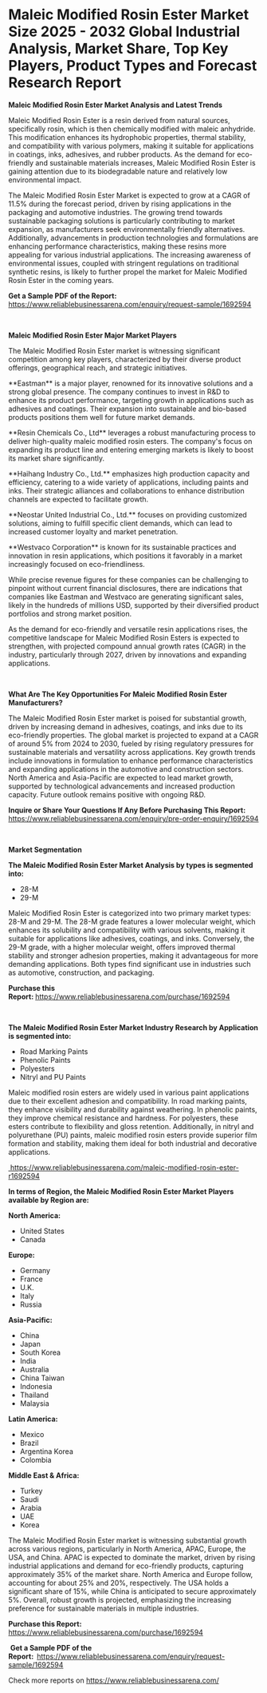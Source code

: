 <p><h1>Maleic Modified Rosin Ester Market Size 2025 - 2032 Global Industrial Analysis, Market Share, Top Key Players, Product Types and Forecast Research Report</h1></p><p><strong>Maleic Modified Rosin Ester Market Analysis and Latest Trends</strong></p>
<p><p>Maleic Modified Rosin Ester is a resin derived from natural sources, specifically rosin, which is then chemically modified with maleic anhydride. This modification enhances its hydrophobic properties, thermal stability, and compatibility with various polymers, making it suitable for applications in coatings, inks, adhesives, and rubber products. As the demand for eco-friendly and sustainable materials increases, Maleic Modified Rosin Ester is gaining attention due to its biodegradable nature and relatively low environmental impact.</p><p>The Maleic Modified Rosin Ester Market is expected to grow at a CAGR of 11.5% during the forecast period, driven by rising applications in the packaging and automotive industries. The growing trend towards sustainable packaging solutions is particularly contributing to market expansion, as manufacturers seek environmentally friendly alternatives. Additionally, advancements in production technologies and formulations are enhancing performance characteristics, making these resins more appealing for various industrial applications. The increasing awareness of environmental issues, coupled with stringent regulations on traditional synthetic resins, is likely to further propel the market for Maleic Modified Rosin Ester in the coming years.</p></p>
<p><strong>Get a Sample PDF of the Report:&nbsp;</strong> <a href="https://www.reliablebusinessarena.com/enquiry/request-sample/1692594?utm_campaign=1841&utm_medium=2&utm_source=Github&utm_content=ia&utm_term=30012025&utm_id=maleic-modified-rosin-ester">https://www.reliablebusinessarena.com/enquiry/request-sample/1692594</a></p>
<p>&nbsp;</p>
<p><strong>Maleic Modified Rosin Ester Major Market Players</strong></p>
<p><p>The Maleic Modified Rosin Ester market is witnessing significant competition among key players, characterized by their diverse product offerings, geographical reach, and strategic initiatives. </p><p>**Eastman** is a major player, renowned for its innovative solutions and a strong global presence. The company continues to invest in R&D to enhance its product performance, targeting growth in applications such as adhesives and coatings. Their expansion into sustainable and bio-based products positions them well for future market demands.</p><p>**Resin Chemicals Co., Ltd** leverages a robust manufacturing process to deliver high-quality maleic modified rosin esters. The company's focus on expanding its product line and entering emerging markets is likely to boost its market share significantly.</p><p>**Haihang Industry Co., Ltd.** emphasizes high production capacity and efficiency, catering to a wide variety of applications, including paints and inks. Their strategic alliances and collaborations to enhance distribution channels are expected to facilitate growth.</p><p>**Neostar United Industrial Co., Ltd.** focuses on providing customized solutions, aiming to fulfill specific client demands, which can lead to increased customer loyalty and market penetration. </p><p>**Westvaco Corporation** is known for its sustainable practices and innovation in resin applications, which positions it favorably in a market increasingly focused on eco-friendliness.</p><p>While precise revenue figures for these companies can be challenging to pinpoint without current financial disclosures, there are indications that companies like Eastman and Westvaco are generating significant sales, likely in the hundreds of millions USD, supported by their diversified product portfolios and strong market position.</p><p>As the demand for eco-friendly and versatile resin applications rises, the competitive landscape for Maleic Modified Rosin Esters is expected to strengthen, with projected compound annual growth rates (CAGR) in the industry, particularly through 2027, driven by innovations and expanding applications.</p></p>
<p>&nbsp;</p>
<p><strong>What Are The Key Opportunities For Maleic Modified Rosin Ester Manufacturers?</strong></p>
<p><p>The Maleic Modified Rosin Ester market is poised for substantial growth, driven by increasing demand in adhesives, coatings, and inks due to its eco-friendly properties. The global market is projected to expand at a CAGR of around 5% from 2024 to 2030, fueled by rising regulatory pressures for sustainable materials and versatility across applications. Key growth trends include innovations in formulation to enhance performance characteristics and expanding applications in the automotive and construction sectors. North America and Asia-Pacific are expected to lead market growth, supported by technological advancements and increased production capacity. Future outlook remains positive with ongoing R&D.</p></p>
<p><strong>Inquire or Share Your Questions If Any Before Purchasing This Report:</strong> <a href="https://www.reliablebusinessarena.com/enquiry/pre-order-enquiry/1692594?utm_campaign=1841&utm_medium=2&utm_source=Github&utm_content=ia&utm_term=30012025&utm_id=maleic-modified-rosin-ester">https://www.reliablebusinessarena.com/enquiry/pre-order-enquiry/1692594</a></p>
<p>&nbsp;</p>
<p><strong>Market Segmentation</strong></p>
<p><strong>The Maleic Modified Rosin Ester Market Analysis by types is segmented into:</strong></p>
<p><ul><li>28-M</li><li>29-M</li></ul></p>
<p><p>Maleic Modified Rosin Ester is categorized into two primary market types: 28-M and 29-M. The 28-M grade features a lower molecular weight, which enhances its solubility and compatibility with various solvents, making it suitable for applications like adhesives, coatings, and inks. Conversely, the 29-M grade, with a higher molecular weight, offers improved thermal stability and stronger adhesion properties, making it advantageous for more demanding applications. Both types find significant use in industries such as automotive, construction, and packaging.</p></p>
<p><strong>Purchase this Report:&nbsp;</strong><a href="https://www.reliablebusinessarena.com/purchase/1692594?utm_campaign=1841&utm_medium=2&utm_source=Github&utm_content=ia&utm_term=30012025&utm_id=maleic-modified-rosin-ester">https://www.reliablebusinessarena.com/purchase/1692594</a></p>
<p>&nbsp;</p>
<p><strong>The Maleic Modified Rosin Ester Market Industry Research by Application is segmented into:</strong></p>
<p><ul><li>Road Marking Paints</li><li>Phenolic Paints</li><li>Polyesters</li><li>Nitryl and PU Paints</li></ul></p>
<p><p>Maleic modified rosin esters are widely used in various paint applications due to their excellent adhesion and compatibility. In road marking paints, they enhance visibility and durability against weathering. In phenolic paints, they improve chemical resistance and hardness. For polyesters, these esters contribute to flexibility and gloss retention. Additionally, in nitryl and polyurethane (PU) paints, maleic modified rosin esters provide superior film formation and stability, making them ideal for both industrial and decorative applications.</p></p>
<p><a href="https://www.reliablebusinessarena.com/maleic-modified-rosin-ester-r1692594?utm_campaign=1841&utm_medium=2&utm_source=Github&utm_content=ia&utm_term=30012025&utm_id=maleic-modified-rosin-ester">&nbsp;https://www.reliablebusinessarena.com/maleic-modified-rosin-ester-r1692594</a></p>
<p><strong>In terms of Region, the Maleic Modified Rosin Ester Market Players available by Region are:</strong></p>
<p>
    <p> <strong> North America: </strong>
        <ul>
            <li>United States</li>
            <li>Canada</li>
        </ul>
        </p> 
    <p> <strong> Europe: </strong>
        <ul>
            <li>Germany</li>
            <li>France</li>
            <li>U.K.</li>
            <li>Italy</li>
            <li>Russia</li>
        </ul>
        </p> 
    <p> <strong> Asia-Pacific: </strong>
        <ul>
            <li>China</li>
            <li>Japan</li>
            <li>South Korea</li>
            <li>India</li>
            <li>Australia</li>
            <li>China Taiwan</li>
            <li>Indonesia</li>
            <li>Thailand</li>
            <li>Malaysia</li>
        </ul>
        </p> 
    <p> <strong> Latin America: </strong>
        <ul>
            <li>Mexico</li>
            <li>Brazil</li>
            <li>Argentina Korea</li>
            <li>Colombia</li>
        </ul>
        </p> 
    <p> <strong> Middle East & Africa: </strong>
        <ul>
            <li>Turkey</li>
            <li>Saudi</li>
            <li>Arabia</li>
            <li>UAE</li>
            <li>Korea</li>
        </ul>
    </p>
    </p>
<p><p>The Maleic Modified Rosin Ester market is witnessing substantial growth across various regions, particularly in North America, APAC, Europe, the USA, and China. APAC is expected to dominate the market, driven by rising industrial applications and demand for eco-friendly products, capturing approximately 35% of the market share. North America and Europe follow, accounting for about 25% and 20%, respectively. The USA holds a significant share of 15%, while China is anticipated to secure approximately 5%. Overall, robust growth is projected, emphasizing the increasing preference for sustainable materials in multiple industries.</p></p>
<p><strong>Purchase this Report: </strong><a href="https://www.reliablebusinessarena.com/purchase/1692594?utm_campaign=1841&utm_medium=2&utm_source=Github&utm_content=ia&utm_term=30012025&utm_id=maleic-modified-rosin-ester">https://www.reliablebusinessarena.com/purchase/1692594</a></p>
<p>&nbsp;<strong>Get a Sample PDF of the Report:&nbsp;&nbsp;</strong><a href="https://www.reliablebusinessarena.com/enquiry/request-sample/1692594?utm_campaign=1841&utm_medium=2&utm_source=Github&utm_content=ia&utm_term=30012025&utm_id=maleic-modified-rosin-ester">https://www.reliablebusinessarena.com/enquiry/request-sample/1692594</a></p>
<p><strong></strong></p>
<p>Check more reports on <a href="https://www.reliablebusinessarena.com/?utm_campaign=1841&utm_medium=2&utm_source=Github&utm_content=ia&utm_term=30012025&utm_id=maleic-modified-rosin-ester">https://www.reliablebusinessarena.com/</a></p>